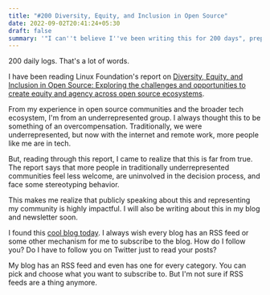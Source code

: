 ```yaml
---
title: "#200 Diversity, Equity, and Inclusion in Open Source"
date: 2022-09-02T20:41:24+05:30
draft: false
summary: '"I can''t believe I''ve been writing this for 200 days", preparing for conferences, and reading through Linux Foundation''s DEI report.'
---
```


200 daily logs. That's a lot of words.

I have been reading Linux Foundation's report on [Diversity, Equity, and Inclusion in Open Source: Exploring the challenges and opportunities to create equity and agency across open source ecosystems](https://www.linuxfoundation.org/wp-content/uploads/LFResearch_DEISurvey_Report_121321_6.pdf).

From my experience in open source communities and the broader tech ecosystem, I'm from an underrepresented group. I always thought this to be something of an overcompensation. Traditionally, we were underrepresented, but now with the internet and remote work, more people like me are in tech.

But, reading through this report, I came to realize that this is far from true. The report says that more people in traditionally underrepresented communities feel less welcome, are uninvolved in the decision process, and face some stereotyping behavior.

This makes me realize that publicly speaking about this and representing my community is highly impactful. I will also be writing about this in my blog and newsletter soon.

I found this [cool blog today](https://angelajiang.com/). I always wish every blog has an RSS feed or some other mechanism for me to subscribe to the blog. How do I follow you? Do I have to follow you on Twitter just to read your posts?

My blog has an RSS feed and even has one for every category. You can pick and choose what you want to subscribe to. But I'm not sure if RSS feeds are a thing anymore.
